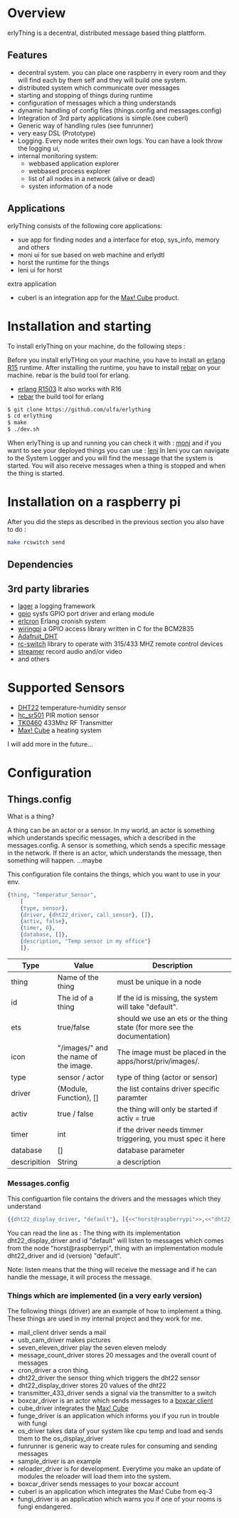 # Overview

erlyThing is a decentral, distributed message based thing plattform. 

## Features

* decentral system. you can place one raspberry in every room and they will find each by them self and they will build one system.
* distributed system which communicate over messages
* starting and stopping of things during runtime
* configuration of messages which a thing understands
* dynamic handling of config files (things.config and messages.config)
* Integration of 3rd party applications is simple.(see cuberl) 
* Generic way of handling rules (see funrunner)
* very easy DSL (Prototype)
* Logging. Every node writes their own logs. You can have a look throw the logging ui,
* internal monitoring system:
	* webbased application explorer
	* webbased process explorer
	* list of all nodes in a network (alive or dead)
	* systen information of a node

## Applications

erlyThing consists of the following core applications:

* sue app for finding nodes and a interface for etop, sys_info, memory and others
* moni ui for sue based on web machine and erlydtl
* horst the runtime for the things
* leni ui for horst 

extra application

* cuberl is an integration app for the [Max! Cube](http://www.elv.de/max-cube-lan-gateway.html) product.

# Installation and starting

To install erlyThing on your machine, do the following steps :

Before you install erlyTHing on your machine, you have to install an [erlang R15](https://www.erlang-solutions.com/downloads/download-erlang-otp) runtime. 
After installing the runtime, you have to install [rebar](https://github.com/basho/rebar) on your machine. rebar is the build tool for erlang.

* [erlang R1503](https://www.erlang-solutions.com/downloads/download-erlang-otp) It also works with R16
* [rebar](https://github.com/basho/rebar) the build tool for erlang


```bash
$ git clone https://github.com/ulfa/erlything 
$ cd erlything
$ make
$ ./dev.sh
```

When erlyThing is up and running you can check it with : [moni](http://localhost:8000) and if you want to see your 
deployed things you can use : [leni](http://localhost:8080) In leni you can navigate to the System Logger and you will find 
the message that the system is started. You will also receive messages when a thing is stopped and when the thing is started.

# Installation on a raspberry pi

After you did the steps as described in the previous section you also have to do :

```bash
make rcswitch send
```


## Dependencies


## 3rd party libraries

* [lager](https://github.com/basho/lager) a logging framework
* [gpio](https://github.com/Feuerlabs/gpio) sysfs GPIO port driver and erlang module
* [erlcron](https://github.com/erlware/erlcron.git) Erlang cronish system
* [wiringpi](https://projects.drogon.net/raspberry-pi/wiringpi/) a GPIO access library written in C for the BCM2835
* [Adafruit_DHT](https://github.com/adafruit/Adafruit-Raspberry-Pi-Python-Code/tree/master/Adafruit_DHT_Driver)
* [rc-switch](https://code.google.com/p/rc-switch/) library to operate with 315/433 MHZ remote control devices
* [streamer](http://manpages.ubuntu.com/manpages/gutsy/man1/streamer.1.html) record audio and/or video 
* and others

# Supported Sensors

* [DHT22](http://www.amazon.de/Sensors-Temperature-SEN-10167-Feuchte-und-Temperatur-Sensor/dp/B005A9KJ4I) temperature-humidity sensor
* [hc_sr501](http://www.elecfreaks.com/wiki/index.php?title=PIR_Motion_Sensor_Module:DYP-ME003) PIR motion sensor
* [TK0460](http://www.aliexpress.com/snapshot/247141960.html) 433Mhz RF Transmitter
* [Max! Cube](http://www.elv.de/max-cube-lan-gateway.html) a heating system

I will add more in the future...

# Configuration

## Things.config

What is a thing?

A thing can be an actor or a sensor. In my world, an actor is something which understands 
specific messages, which a described in the messages.config.
A sensor is something, which sends a specific message in the network. If there is an actor,
which understands the message, then something will happen. ...maybe

This configuration file contains the things, which you want to use in your env. 

```erlang
{thing, "Temperatur_Sensor",
	[
	{type, sensor},	 
	{driver, {dht22_driver, call_sensor}, []}, 
	{activ, false},
	{timer, 0},
	{database, []},
	{description, "Temp sensor in my office"}
	]}.
```
|Type        | Value                       |Description
|------------|-----------------------------|--------------------------------------------------------------
|thing       | Name of the thing           | must be unique in a node
|id			| The id of a thing			  | If the id is missing, the system will take "default". 
|ets	      | true/false | should we use an ets or the thing state (for more see the documentation)
|icon        | "/images/" and the name of the image.| The image must be placed in the apps/horst/priv/images/.  
|type        | sensor / actor              | type of thing (actor or sensor)
|driver      | {Module, Function}, []      | the list contains driver specific paramter
|activ       | true / false                | the thing will only be started if activ = true
|timer       | int                         | if the driver needs timmer triggering, you must spec it here
|database    | []                          | database parameter
|descripition| String                      | a description

### Messages.config

This configuartion file contains the drivers and the messages which they understand

```erlang
{{dht22_display_driver, "default"}, [{<<"horst@raspberrypi">>,<<"dht22_driver">>, <<"default">>}]}.
```

You can read the line as : 
The thing with its implementation dht22_display_driver and id "default" will listen to messages which comes from the node "horst@raspberrypi",
thing with an implementation module  dht22_driver and id (version) "default".

Note: listen means that the thing will receive the message and if he can handle the message, it will process the message. 

### Things which are implemented (in a very early version)

The following things (driver) are an example of how to implement a thing.
These things are used in my internal project and they work for me.

* mail_client driver sends a mail 
* usb_cam_driver makes pictures 
* seven_eleven_driver play the seven eleven melody 
* message_count_driver stores 20 messages and the overall count of messages
* cron_driver a cron thing. 
* dht22_driver the sensor thing which triggers the dht22 sensor
* dht22_display_driver stores 20 values of the dht22 
* transmitter_433_driver sends a signal via the transmitter to a switch
* boxcar_driver is an actor which sends messages to a [boxcar client](https://boxcar.io)
* cube_driver integrates the [Max! Cube](http://www.elv.de/max-cube-lan-gateway.html) 
* funge_driver is an application which informs you if you run in trouble with fungi
* os_driver takes data of your system like cpu temp and load and sends them to the os_display_driver
* funrunner is generic way to create rules for consuming and sending messages 
* sample_driver is an example 
* reloader_driver is for development. Everytime you make an update of modules the reloader will load them into the system.
* boxcar_driver sends messages to your boxcar account
* cuberl is an application which integrates the Max! Cube from eq-3
* fungi_driver is an application which warns you if one of your rooms is fungi  endangered.


